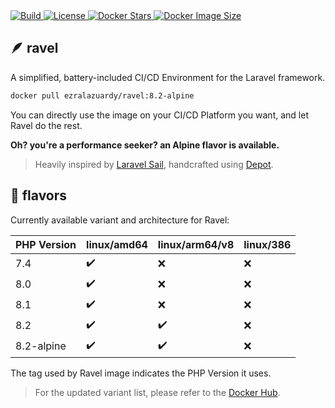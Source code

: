 <a href="https://github.com/ezralazuardy/ravel/actions/workflows/build.yml" target="_blank" rel="noopener noreferrer">
  <img src="https://github.com/ezralazuardy/ravel/actions/workflows/build.yml/badge.svg?branch=8.2-alpine" alt="Build">
</a>
<a href="https://github.com/ezralazuardy/ravel/blob/master/LICENSE" target="_blank" rel="noopener noreferrer">
  <img src="https://img.shields.io/github/license/ezralazuardy/ravel?color=yellow" alt="License">
</a>
<a href="https://hub.docker.com/r/ezralazuardy/ravel/tags" target="_blank" rel="noopener noreferrer">
  <img src="https://img.shields.io/docker/stars/ezralazuardy/ravel?color=blue" alt="Docker Stars">
</a>
<a href="https://hub.docker.com/r/ezralazuardy/ravel/tags" target="_blank" rel="noopener noreferrer">
  <img src="https://img.shields.io/docker/image-size/ezralazuardy/ravel/8.2-alpine?color=orange" alt="Docker Image Size">
</a>

## :feather: ravel

A simplified, battery-included CI/CD Environment for the Laravel framework.

```bash
docker pull ezralazuardy/ravel:8.2-alpine
```

You can directly use the image on your CI/CD Platform you want, and let Ravel do the rest.

**Oh? you're a performance seeker? an Alpine flavor is available.**

> Heavily inspired by [Laravel Sail](https://github.com/laravel/sail), handcrafted using [Depot](https://depot.dev).

## :candy: flavors

Currently available variant and architecture for Ravel:

| PHP Version      | linux/amd64        | linux/arm64/v8     | linux/386          |
| ---------------- | ------------------ | ------------------ | ------------------ |
| 7.4              | :heavy_check_mark: | :x:                | :x:                |
| 8.0              | :heavy_check_mark: | :x:                | :x:                |
| 8.1              | :heavy_check_mark: | :x:                | :x:                |
| 8.2              | :heavy_check_mark: | :heavy_check_mark: | :x:                |
| 8.2-alpine       | :heavy_check_mark: | :heavy_check_mark: | :x:                |

The tag used by Ravel image indicates the PHP Version it uses.

> For the updated variant list, please refer to the [Docker Hub](https://hub.docker.com/r/ezralazuardy/ravel/tags).
